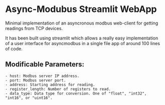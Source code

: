 # Async-Modubus Streamlit WebApp
Minimal implementation of an asyncronous modbus web-client for getting readings from TCP devices.

It has been built using streamlit which allows a really easy implementation of a user interface for asyncmodbus in a single file app of around 100 lines of code.

## Modificable Parameters:
    - host: Modbus server IP address.
    - port: Modbus server port.
    - address: Starting address for reading.
    - register_length: Number of registers to read.
    - data_type: Data type for conversion. One of "float", "int32", "int16", or "uint16".
